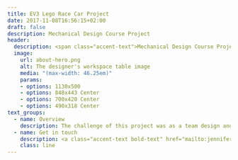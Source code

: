 ```yaml
---
title: EV3 Lego Race Car Project
date: 2017-11-08T16:56:15+02:00
draft: false
description: Mechanical Design Course Project
header:
  description: <span class="accent-text">Mechanical Design Course Project</span>
  image:
    url: about-hero.png
    alt: The designer's workspace table image
    media: "(max-width: 46.25em)"
    params:
    - options: 1130x500
    - options: 848x443 Center
    - options: 700x420 Center
    - options: 490x318 Center
text_groups:
  - name: Overview
    description: The challenge of this project was as a team design and program a vehicle that can automatically start and stop at or near the reference point indicated in the diagram (below) after turning it on to follow a curvilinear path.<br><blockquote class="imgur-embed-pub" lang="en" data-id="6P93sk0"><a href="https://imgur.com/6P93sk0">View post on imgur.com</a></blockquote><script async src="//s.imgur.com/min/embed.js" charset="utf-8"></script><br>The surface of the track was made from plywood that is raise ½” from the floor. The track Schematic is displayed in the following figure.<br><blockquote class="imgur-embed-pub" lang="en" data-id="t53D0Wy"><a href="https://imgur.com/t53D0Wy">View post on imgur.com</a></blockquote><script async src="//s.imgur.com/min/embed.js" charset="utf-8"></script><br>Both squares are to simulate two buildings that the vehicle must avoid. Application of design concepts were kinematics, structural analysis, and vehicle dynamics.<br>The electrical hardware for this vehicle were the programmable EV3 Brick, medium servo motor, and large servo motor. The EV3 Brick serves as the control center and power station for the vehicle. Medium servo was used for the steering of the vehicle since precise steering was necessary. Large Servo was used at the power input for the gear box because it generated more power compared to the medium servo motor. A rubber tire was used because the material deforms better compared to other materials, giving more traction. Ideally, a tire without tread that gives more traction compared to a tire with tread and especially this was the most affordable option since it came with the kit.<br><br>For the wheel, the material was made from plastic other than it being the affordable option it was preferred choice than using a wheel that is made out metal even though it may have more structural integrity, but that would introduce more axial load.<br><br><p>The learning outcomes are from the design challenges the process of going through the stages of prototypes. The first prototype had a great turning radius but realized it would not work because of the axial loading on the center of the body, making the chassis bend due the weight from the EV3 Brick.<br><br><blockquote class="imgur-embed-pub" lang="en" data-id="a/4ja9dHU" data-context="false" ><a href="//imgur.com/a/4ja9dHU"></a></blockquote><script async src="//s.imgur.com/min/embed.js" charset="utf-8"></script><br> The second prototype’s chassis length was increased to distribute the weight from EV3 Brick but was too long causing a natural bend in the center of the body without any weight on it. The third prototype was a delta trike (two wheels in the back and one wheel in the front) seemed the answer for all but the chassis was too weak to handle the turns.</p><br>For production vehicle design as a team, we decided to go back to four-wheel vehicle and assembled a sturdier chassis – shrinking the chassis longitudinal length, stayed with a simple steering design with a pinion gear mated with a bigger gear perpendicular to each other, and using three links instead of only two links for the axles to improve the handling of the vehicle and being able to withstand the loads exerted on the chassis. The vehicle had staggered wheels where the rear wheels were bigger than the front wheels, because the EV3 computer was positioned closely above the rear axle to prevent weight bias. Also, had Functionality should come before the aesthetic or else you will not have a product.<br><br>Below is the video of the successful test.<br><br><iframe width="560" height="315" src="https://www.youtube.com/embed/E0yO_Dswoeo" frameborder="0" allow="accelerometer; autoplay; clipboard-write; encrypted-media; gyroscope; picture-in-picture" allowfullscreen></iframe> <br> Additional learning outcome is understanding power distribution. When there is not enough battery powering all the motors, it will not perform as great as the code is designed to be.</p>
  - name: Get in touch
    description: <a class="accent-text bold-text" href="mailto:jenniferchoi@protonmail.com?subject=Hello,%20Jennifer!%20Lets%20make%20something%20great%20together!">jenniferchoi@protonmail.com</a>
    class: line
---
```


